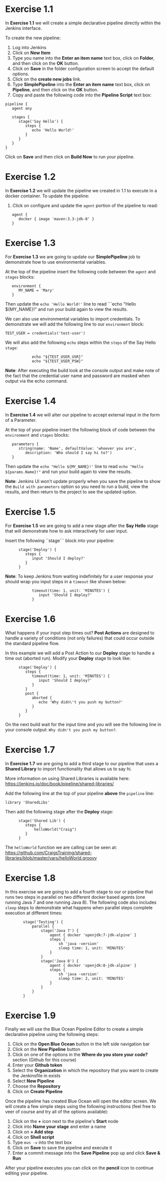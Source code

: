 # Exercise 1.1

In **Exercise 1.1** we will create a simple declarative pipeline directly within the Jenkins interface.

To create the new pipeline:

1. Log into Jenkins
2. Click on **New Item**
3. Type you name into the **Enter an item name** text box, click on **Folder**, and then click on the **OK** button.
4. Click on **Save** in the folder configuration screen to accept the default options.
5. Click on the **create new jobs** link.
6. Type **SimplePipeline** into the **Enter an item name** text box, click on **Pipeline**, and then click on the **OK** button.
7. Copy and paste the following code into the **Pipeline Script** text box:

```
pipeline {
   agent any
    
   stages {
      stage('Say Hello') {
         steps {
            echo 'Hello World!'   
         }
      }
   }
}
```
Click on **Save** and then click on **Build Now** to run your pipeline.

# Exercise 1.2

In **Exercise 1.2** we will update the pipeline we created in 1.1 to execute in a docker container. To update the pipeline:

1. Click on configure and update the ```agent``` portion of the pipeline to read:

```
   agent {
      docker { image 'maven:3.3-jdk-8' }
   }
```

# Exercise 1.3

For **Exercise 1.3** we are going to update our **SimplePipeline** job to demonstrate how to use environmental variables.

At the top of the pipeline insert the following code between the ```agent``` and ```stages``` blocks:  

```
   environment {
      MY_NAME = 'Mary'
   }
```

Then update the ```echo 'Hello World!'``` line to read ```echo "Hello ${MY_NAME}!" and run your build again to view the results.

We can also use environmental variables to import credentials. To demonstrate we will add the following line to our ```environment``` block:

```TEST_USER = credentials('test-user')```

We will also add the following ```echo``` steps within the ```steps``` of the Say Hello ```stage```:

```
            echo "${TEST_USER_USR}"
            echo "${TEST_USER_PSW}"
```

**Note**: After executing the build look at the console output and make note of the fact that the credential user name and password are masked when output via the echo command.

# Exercise 1.4

In **Exercise 1.4** we will alter our pipeline to accept external input in the form of a Parameter.

At the top of your pipeline insert the following block of code between the ```environment``` and ```stages``` blocks:

```
   parameters {
      string(name: 'Name', defaultValue: 'whoever you are', 
	     description: 'Who should I say hi to?')
   }
```
Then update the ```echo "Hello ${MY_NAME}!'``` line to read ```echo "Hello ${params.Name}!"``` and run your build again to view the results.

**Note**: Jenkins UI won't update properly when you save the pipeline to show the ```Build with parameters``` option so you need to run a build, view the results, and then return to the project to see the updated option.

# Exercise 1.5

For **Exercise 1.5** we are going to add a new stage after the **Say Hello** stage that will demonstrate how to ask interactively for user input.

Insert the following ``stage``` block into your pipeline:

```
      stage('Deploy') {
         steps {
            input 'Should I deploy?'
         }
      }
```

**Note**: To keep Jenkins from waiting indefinitely for a user response your should wrap you input steps in a ```timeout``` like shown below:

```
            timeout(time: 1, unit: 'MINUTES') {
               input 'Should I deploy?'
            }
```

# Exercise 1.6

What happens if your input step times out? **Post Actions** are designed to handle a variety of conditions (not only failures) that could occur outside the standard pipeline flow.

In this example we will add a Post Action to our **Deploy** stage to handle a time out (aborted run). Modify your **Deploy** stage to look like:

```
      stage('Deploy') {
         steps {
            timeout(time: 1, unit: 'MINUTES') {
               input 'Should I deploy?'
            }
         }
         post {
            aborted {
               echo 'Why didn\'t you push my button?'
            }
         }
      }
```

On the next build wait for the input time and you will see the following line in your console output: ```Why didn't you push my button?```.

# Exercise 1.7

In **Exercise 1.7** we are going to add a third stage to our pipeline that uses a **Shared Library** to import functionality that allows us to say hi.

More information on using Shared Libraries is available here: https://jenkins.io/doc/book/pipeline/shared-libraries/

Add the following line at the top of your pipeline **above** the ```pipeline``` line:

```library 'SharedLibs'```

Then add the following stage after the **Deploy** stage:

```
      stage('Shared Lib') {
         steps {
             helloWorld("Craig")
         }
      }
```

The ```helloWorld``` function we are calling can be seen at: https://github.com/CraigsTraining/shared-libraries/blob/master/vars/helloWorld.groovy

# Exercise 1.8

In this exercise we are going to add a fourth stage to our or pipeline that runs two steps in parallel on two different docker based agents (one running Java 7 and one running Java 8). The following code also includes ```sleep``` steps to demonstrate what happens when parallel steps complete execution at different times:


```
		stage('Testing') {
            parallel {
                stage('Java 7') {
                    agent { docker 'openjdk:7-jdk-alpine' }
                    steps {
                        sh 'java -version'
                        sleep time: 1, unit: 'MINUTES'
                    }
                }
                stage('Java 8') {
                    agent { docker 'openjdk:8-jdk-alpine' }
                    steps {
                        sh 'java -version'
                        sleep time: 2, unit: 'MINUTES'
                    }
                }
            }
        }
```

# Exercise 1.9

Finally we will use the Blue Ocean Pipeline Editor to create a simple declarative pipeline using the following steps:

1. Click on the **Open Blue Ocean** button in the left side navigation bar
2. Click on the **New Pipeline** button
3. Click on one of the options in the **Where do you store your code?** section (Github for this course)
4. Enter your **Github token**
5. Select the **Organization** in which the repository that you want to create the Jenkinsfile in exists
6. Select **New Pipeline**
7. Choose the **Repository**
8. Click on **Create Pipeline**

Once the pipeline has created Blue Ocean will open the editor screen. We will create a few simple steps using the following instructions (feel free to veer of course and try all of the options available):

1. Click on the **+** icon next to the pipeline's **Start** node
2. Click into **Name your stage** and enter a name
3. Click on **+ Add step**
4. Click on **Shell script**
5. Type ```mvn -v``` into the text box
6. Click on **Save** to save the pipeline and execute it
7. Enter a commit message into the **Save Pipeline** pop up and click **Save & Run**

After your pipeline executes you can click on the **pencil** icon to continue editing your pipeline.
